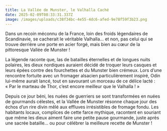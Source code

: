 ```yaml
---
title: La Vallée de Munster, le Valhalla Caché
date: 2025-02-09T08:33:31.337Z
image: /images/uploads/c38f34bc-4e55-4dc6-afed-9e78f59f3b23.png
---
```

Dans un recoin méconnu de la France, loin des froids légendaires de Scandinavie, se cacherait le véritable Valhalla… et non, pas celui qui se trouve derrière une porte en acier forgé, mais bien au cœur de la pittoresque Vallée de Munster !

La légende raconte que, las de batailles éternelles et de longues nuits polaires, les dieux nordiques auraient décidé de troquer leurs casques et leurs épées contre des fourchettes et du Munster bien crémeux. Lors d’une rencontre fortuite avec un fromager alsacien particulièrement inspiré, Odin lui-même aurait lancé, tout en savourant un morceau de ce délice lacté :\
« Par le marteau de Thor, c’est encore meilleur que le Valhalla ! »

Depuis ce jour béni, les nuées de guerriers se sont transformées en nuées de gourmands célestes, et la Vallée de Munster résonne chaque jour des échos d’un rire divin mêlé aux effluves irrésistibles de fromage fondu. Les habitants locaux, complices de cette farce mythique, racontent en souriant que même les dieux aiment faire une petite pause gourmande, juste après une sacrée bataille… ou pour célébrer la meilleure recette de Munster !
